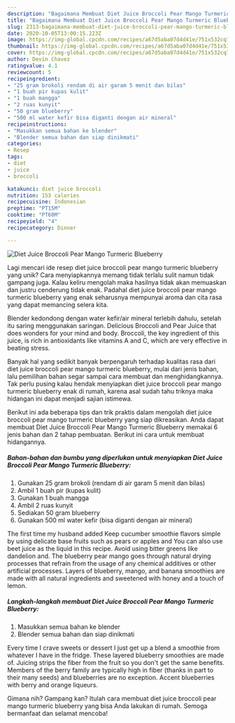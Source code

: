 ```yaml
---
description: "Bagaimana Membuat Diet Juice Broccoli Pear Mango Turmeric Blueberry Anti Gagal"
title: "Bagaimana Membuat Diet Juice Broccoli Pear Mango Turmeric Blueberry Anti Gagal"
slug: 2313-bagaimana-membuat-diet-juice-broccoli-pear-mango-turmeric-blueberry-anti-gagal
date: 2020-10-05T13:00:15.223Z
image: https://img-global.cpcdn.com/recipes/a67d5aba07d4d41e/751x532cq70/diet-juice-broccoli-pear-mango-turmeric-blueberry-foto-resep-utama.jpg
thumbnail: https://img-global.cpcdn.com/recipes/a67d5aba07d4d41e/751x532cq70/diet-juice-broccoli-pear-mango-turmeric-blueberry-foto-resep-utama.jpg
cover: https://img-global.cpcdn.com/recipes/a67d5aba07d4d41e/751x532cq70/diet-juice-broccoli-pear-mango-turmeric-blueberry-foto-resep-utama.jpg
author: Devin Chavez
ratingvalue: 4.1
reviewcount: 5
recipeingredient:
- "25 gram brokoli rendam di air garam 5 menit dan bilas"
- "1 buah pir kupas kulit"
- "1 buah mangga"
- "2 ruas kunyit"
- "50 gram blueberry"
- "500 ml water kefir bisa diganti dengan air mineral"
recipeinstructions:
- "Masukkan semua bahan ke blender"
- "Blender semua bahan dan siap dinikmati"
categories:
- Resep
tags:
- diet
- juice
- broccoli

katakunci: diet juice broccoli 
nutrition: 153 calories
recipecuisine: Indonesian
preptime: "PT15M"
cooktime: "PT60M"
recipeyield: "4"
recipecategory: Dinner

---
```



![Diet Juice Broccoli Pear Mango Turmeric Blueberry](https://img-global.cpcdn.com/recipes/a67d5aba07d4d41e/751x532cq70/diet-juice-broccoli-pear-mango-turmeric-blueberry-foto-resep-utama.jpg)

Lagi mencari ide resep diet juice broccoli pear mango turmeric blueberry yang unik? Cara menyiapkannya memang tidak terlalu sulit namun tidak gampang juga. Kalau keliru mengolah maka hasilnya tidak akan memuaskan dan justru cenderung tidak enak. Padahal diet juice broccoli pear mango turmeric blueberry yang enak seharusnya mempunyai aroma dan cita rasa yang dapat memancing selera kita.

Blender kedondong dengan water kefir/air mineral terlebih dahulu, setelah itu saring menggunakan saringan. Delicious Broccoli and Pear Juice that does wonders for your mind and body. Broccoli, the key ingredient of this juice, is rich in antioxidants like vitamins A and C, which are very effective in beating stress.

Banyak hal yang sedikit banyak berpengaruh terhadap kualitas rasa dari diet juice broccoli pear mango turmeric blueberry, mulai dari jenis bahan, lalu pemilihan bahan segar sampai cara membuat dan menghidangkannya. Tak perlu pusing kalau hendak menyiapkan diet juice broccoli pear mango turmeric blueberry enak di rumah, karena asal sudah tahu triknya maka hidangan ini dapat menjadi sajian istimewa.


Berikut ini ada beberapa tips dan trik praktis dalam mengolah diet juice broccoli pear mango turmeric blueberry yang siap dikreasikan. Anda dapat membuat Diet Juice Broccoli Pear Mango Turmeric Blueberry memakai 6 jenis bahan dan 2 tahap pembuatan. Berikut ini cara untuk membuat hidangannya.

<!--inarticleads1-->

##### Bahan-bahan dan bumbu yang diperlukan untuk menyiapkan Diet Juice Broccoli Pear Mango Turmeric Blueberry:

1. Gunakan 25 gram brokoli (rendam di air garam 5 menit dan bilas)
1. Ambil 1 buah pir (kupas kulit)
1. Gunakan 1 buah mangga
1. Ambil 2 ruas kunyit
1. Sediakan 50 gram blueberry
1. Gunakan 500 ml water kefir (bisa diganti dengan air mineral)


The first time my husband added Keep cucumber smoothie flavors simple by using delicate base fruits such as pears or apples and You can also use beet juice as the liquid in this recipe. Avoid using bitter greens like dandelion and. The blueberry pear mango goes through natural drying processes that refrain from the usage of any chemical additives or other artificial processes. Layers of blueberry, mango, and banana smoothies are made with all natural ingredients and sweetened with honey and a touch of lemon. 

<!--inarticleads2-->

##### Langkah-langkah membuat Diet Juice Broccoli Pear Mango Turmeric Blueberry:

1. Masukkan semua bahan ke blender
1. Blender semua bahan dan siap dinikmati


Every time I crave sweets or dessert I just get up a blend a smoothie from whatever I have in the fridge. These layered blueberry smoothies are made of. Juicing strips the fiber from the fruit so you don&#39;t get the same benefits. Members of the berry family are typically high in fiber (thanks in part to their many seeds) and blueberries are no exception. Accent blueberries with berry and orange liqueurs. 

Gimana nih? Gampang kan? Itulah cara membuat diet juice broccoli pear mango turmeric blueberry yang bisa Anda lakukan di rumah. Semoga bermanfaat dan selamat mencoba!
